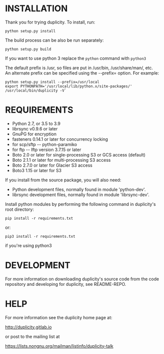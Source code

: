 # INSTALLATION

Thank you for trying duplicity.  To install, run:

```
python setup.py install
```

The build process can be also be run separately:

```
python setup.py build
```

If you want to use python 3 replace the `python` command with `python3`

The default prefix is /usr, so files are put in /usr/bin,
/usr/share/man/, etc.  An alternate prefix can be specified using the
--prefix=<prefix> option.  For example:

```
python setup.py install --prefix=/usr/local
export PYTHONPATH='/usr/local/lib/python.x/site-packages/'
/usr/local/bin/duplicity -V`
```

# REQUIREMENTS

 * Python 2.7, or 3.5 to 3.9
 * librsync v0.9.6 or later
 * GnuPG for encryption
 * fasteners 0.14.1 or later for concurrency locking
 * for scp/sftp -- python-paramiko
 * for ftp -- lftp version 3.7.15 or later
 * Boto 2.0 or later for single-processing S3 or GCS access (default)
 * Boto 2.1.1 or later for multi-processing S3 access
 * Boto 2.7.0 or later for Glacier S3 access
 * Boto3 1.15 or later for S3

If you install from the source package, you will also need:

 * Python development files, normally found in module 'python-dev'.
 * librsync development files, normally found in module 'librsync-dev'.

Install python modules by performing the following command in duplicity's root directory:

```
pip install -r requirements.txt
```
or:

```
pip3 install -r requirements.txt
```
if you're using python3

# DEVELOPMENT

For more information on downloading duplicity's source code from the
code repository and developing for duplicity, see README-REPO.

# HELP

For more information see the duplicity home page at:

  http://duplicity.gitlab.io

or post to the mailing list at

  https://lists.nongnu.org/mailman/listinfo/duplicity-talk
